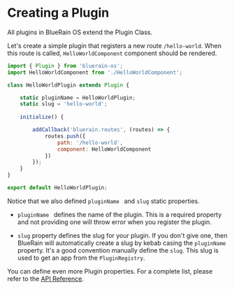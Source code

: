 # Creating a Plugin

All plugins in BlueRain OS extend the Plugin Class.

Let's create a simple plugin that registers a new route `/hello-world`. When this route is called, `HelloWorldComponent` component should be rendered.

```js
import { Plugin } from 'bluerain-os';
import HelloWorldComponent from './HelloWorldComponent';

class HelloWorldPlugin extends Plugin {

	static pluginName = HelloWorldPlugin;
	static slug = 'hello-world';
	
    initialize() {

        addCallback('bluerain.routes', (routes) => {
            routes.push({
                path: '/hello-world',
                component: HelloWorldComponent
            })
        });
    }
}

export default HelloWorldPlugin;
```
Notice that we also defined `pluginName ` and `slug` static properties. 

- `pluginName ` defines the name of the plugin. This is a required property and not providing one will throw error when you register the plugin. 

- `slug` property defines the slug for your plugin. If you don't give one, then BlueRain will automatically create a slug by kebab casing the `pluginName` property. It's a good convention manually define the `slug`. This slug is used to get an app from the `PluginRegistry`.

You can define even more Plugin properties. For a complete list, please refer to the [API Reference](../../api/reference.md).